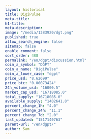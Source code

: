 ```yaml
---
layout: historical
title: DigiPulse
meta-title: 
h1-title: 
meta-description: 
image: "/media/1383920/dgt.png"
published: true
allow_search_engine: false
sitemap: false
enable_comment: false
sort_order: 488
permalink: "/en/dgpt/discussion.html"
coin_a_symbol: "DGPT"
coin_a_name: "DigiPulse"
coin_a_lower_case: "dgpt"
price_usd: "8.62699"
price_btc: "0.00073424"
24h_volume_usd: "16000.5"
market_cap_usd: "16718085.0"
total_supply: "16718085.0"
available_supply: "1402641.0"
percent_change_1h: "4.0"
percent_change_24h: "11.1"
percent_change_7d: "2.0"
last_updated: "1517140763"
parent-url: "/en/dgpt/"
author: Sam
---
```


